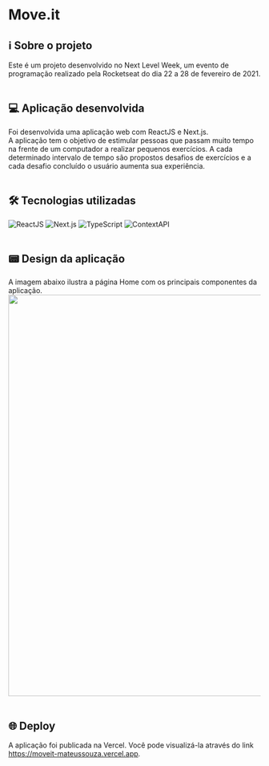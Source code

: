 # Move.it
## :information_source: Sobre o projeto
Este é um projeto desenvolvido no Next Level Week, um evento de programação realizado pela Rocketseat do dia 22 a 28 de fevereiro de 2021.
<br/> <br/> 
## :computer: Aplicação desenvolvida
Foi desenvolvida uma aplicação web com ReactJS e Next.js.
<br/> A aplicação tem o objetivo de estimular pessoas que passam muito tempo na frente de um computador a realizar pequenos exercícios. A cada determinado intervalo de tempo são propostos desafios de exercícios e a cada desafio concluído o usuário aumenta sua experiência.
<br/> <br/> 
## 🛠 Tecnologias utilizadas
![ReactJS](https://img.shields.io/badge/ReactJS-17.0.1-green)
![Next.js](https://img.shields.io/badge/Next.js-10.0.7-green)
![TypeScript](https://img.shields.io/badge/TypeScript-4.2.2-green)
![ContextAPI](https://img.shields.io/badge/Context_API-17.0.1-green)
<br/> <br/> 
## :pager: Design da aplicação
A imagem abaixo ilustra a página Home com os principais componentes da aplicação.
<img width="800" src="https://user-images.githubusercontent.com/63478857/109574558-ee9c3b80-7ace-11eb-8f46-c81885f0131d.jpg"></img>
<br/> <br/> 
## 🌐 Deploy
A aplicação foi publicada na Vercel. Você pode visualizá-la através do link https://moveit-mateussouza.vercel.app.
